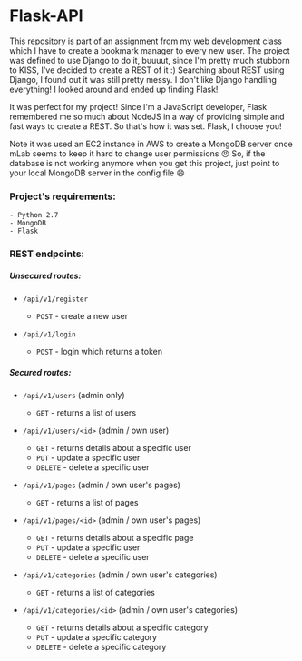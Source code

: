 # Flask-API

This repository is part of an assignment from my web development class which I have to create a bookmark manager to every new user.
The project was defined to use Django to do it, buuuut, since I'm pretty much stubborn to KISS, I've decided to create a REST of it :)
Searching about REST using Django, I found out it was still pretty messy. I don't like Django handling everything! I looked around and ended up finding Flask!

It was perfect for my project! Since I'm a JavaScript developer, Flask remembered me so much about NodeJS in a way of providing simple and fast ways to create a REST. So that's how it was set. Flask, I choose you!

Note it was used an EC2 instance in AWS to create a MongoDB server once mLab seems to keep it hard to change user permissions :angry: So, if the database is not working anymore when you get this project, just point to your local MongoDB server in the config file :smile:

### Project's requirements:
    - Python 2.7
    - MongoDB
    - Flask

### REST endpoints:
##### Unsecured routes:
  - `/api/v1/register`
    - `POST` - create a new user


  - `/api/v1/login`
    - `POST` - login which returns a token

##### Secured routes:
  - `/api/v1/users` (admin only)
    - `GET` - returns a list of users


  - `/api/v1/users/<id>` (admin / own user)
    - `GET` - returns details about a specific user
    - `PUT` - update a specific user
    - `DELETE` - delete a specific user


  - `/api/v1/pages` (admin / own user's pages)
    - `GET` - returns a list of pages


  - `/api/v1/pages/<id>` (admin / own user's pages)
    - `GET` - returns details about a specific page
    - `PUT` - update a specific user
    - `DELETE` - delete a specific user


  - `/api/v1/categories` (admin / own user's categories)
    - `GET` - returns a list of categories


  - `/api/v1/categories/<id>` (admin / own user's categories)
    - `GET` - returns details about a specific category
    - `PUT` - update a specific category
    - `DELETE` - delete a specific category
